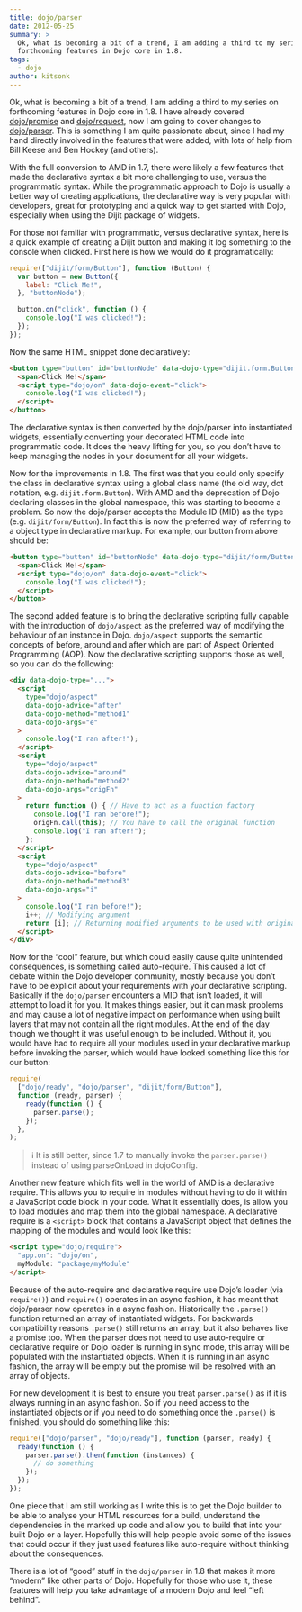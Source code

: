 ```yaml
---
title: dojo/parser
date: 2012-05-25
summary: >
  Ok, what is becoming a bit of a trend, I am adding a third to my series on
  forthcoming features in Dojo core in 1.8.
tags:
  - dojo
author: kitsonk
---
```


Ok, what is becoming a bit of a trend, I am adding a third to my series on
forthcoming features in Dojo core in 1.8. I have already covered
[dojo/promise](./dojo-promise) and [dojo/request](./dojo-request), now I am
going to cover changes to
[dojo/parser](https://dojotoolkit.org/reference-guide/1.8/dojo/parser.html).
This is something I am quite passionate about, since I had my hand directly
involved in the features that were added, with lots of help from Bill Keese and
Ben Hockey (and others).

With the full conversion to AMD in 1.7, there were likely a few features that
made the declarative syntax a bit more challenging to use, versus the
programmatic syntax. While the programmatic approach to Dojo is usually a better
way of creating applications, the declarative way is very popular with
developers, great for prototyping and a quick way to get started with Dojo,
especially when using the Dijit package of widgets.

For those not familiar with programmatic, versus declarative syntax, here is a
quick example of creating a Dijit button and making it log something to the
console when clicked. First here is how we would do it programatically:

```js
require(["dijit/form/Button"], function (Button) {
  var button = new Button({
    label: "Click Me!",
  }, "buttonNode");

  button.on("click", function () {
    console.log("I was clicked!");
  });
});
```

Now the same HTML snippet done declaratively:

```html
<button type="button" id="buttonNode" data-dojo-type="dijit.form.Button">
  <span>Click Me!</span>
  <script type="dojo/on" data-dojo-event="click">
    console.log("I was clicked!");
  </script>
</button>
```

The declarative syntax is then converted by the dojo/parser into instantiated
widgets, essentially converting your decorated HTML code into programmatic code.
It does the heavy lifting for you, so you don’t have to keep managing the nodes
in your document for all your widgets.

Now for the improvements in 1.8. The first was that you could only specify the
class in declarative syntax using a global class name (the old way, dot
notation, e.g. `dijit.form.Button`). With AMD and the deprecation of Dojo
declaring classes in the global namespace, this was starting to become a
problem. So now the dojo/parser accepts the Module ID (MID) as the type (e.g.
`dijit/form/Button`). In fact this is now the preferred way of referring to a
object type in declarative markup. For example, our button from above should be:

```html
<button type="button" id="buttonNode" data-dojo-type="dijit/form/Button">
  <span>Click Me!</span>
  <script type="dojo/on" data-dojo-event="click">
    console.log("I was clicked!");
  </script>
</button>
```

The second added feature is to bring the declarative scripting fully capable
with the introduction of `dojo/aspect` as the preferred way of modifying the
behaviour of an instance in Dojo. `dojo/aspect` supports the semantic concepts
of before, around and after which are part of Aspect Oriented Programming (AOP).
Now the declarative scripting supports those as well, so you can do the
following:

```html
<div data-dojo-type="...">
  <script
    type="dojo/aspect"
    data-dojo-advice="after"
    data-dojo-method="method1"
    data-dojo-args="e"
  >
    console.log("I ran after!");
  </script>
  <script
    type="dojo/aspect"
    data-dojo-advice="around"
    data-dojo-method="method2"
    data-dojo-args="origFn"
  >
    return function () { // Have to act as a function factory
      console.log("I ran before!");
      origFn.call(this); // You have to call the original function
      console.log("I ran after!");
    };
  </script>
  <script
    type="dojo/aspect"
    data-dojo-advice="before"
    data-dojo-method="method3"
    data-dojo-args="i"
  >
    console.log("I ran before!");
    i++; // Modifying argument
    return [i]; // Returning modified arguments to be used with original function
  </script>
</div>
```

Now for the “cool” feature, but which could easily cause quite unintended
consequences, is something called auto-require. This caused a lot of debate
within the Dojo developer community, mostly because you don’t have to be
explicit about your requirements with your declarative scripting. Basically if
the `dojo/parser` encounters a MID that isn’t loaded, it will attempt to load it
for you. It makes things easier, but it can mask problems and may cause a lot of
negative impact on performance when using built layers that may not contain all
the right modules. At the end of the day though we thought it was useful enough
to be included. Without it, you would have had to require all your modules used
in your declarative markup before invoking the parser, which would have looked
something like this for our button:

```js
require(
  ["dojo/ready", "dojo/parser", "dijit/form/Button"],
  function (ready, parser) {
    ready(function () {
      parser.parse();
    });
  },
);
```

> :information_source: It is still better, since 1.7 to manually invoke the
> `parser.parse()` instead of using parseOnLoad in dojoConfig.

Another new feature which fits well in the world of AMD is a declarative
require. This allows you to require in modules without having to do it within a
JavaScript code block in your code. What it essentially does, is allow you to
load modules and map them into the global namespace. A declarative require is a
`<script>` block that contains a JavaScript object that defines the mapping of
the modules and would look like this:

```html
<script type="dojo/require">
  "app.on": "dojo/on",
  myModule: "package/myModule"
</script>
```

Because of the auto-require and declarative require use Dojo’s loader (via
`require()`) and `require()` operates in an async fashion, it has meant that
dojo/parser now operates in a async fashion. Historically the `.parse()`
function returned an array of instantiated widgets. For backwards compatibility
reasons `.parse()` still returns an array, but it also behaves like a promise
too. When the parser does not need to use auto-require or declarative require or
Dojo loader is running in sync mode, this array will be populated with the
instantiated objects. When it is running in an async fashion, the array will be
empty but the promise will be resolved with an array of objects.

For new development it is best to ensure you treat `parser.parse()` as if it is
always running in an async fashion. So if you need access to the instantiated
objects or if you need to do something once the `.parse()` is finished, you
should do something like this:

```js
require(["dojo/parser", "dojo/ready"], function (parser, ready) {
  ready(function () {
    parser.parse().then(function (instances) {
      // do something
    });
  });
});
```

One piece that I am still working as I write this is to get the Dojo builder to
be able to analyse your HTML resources for a build, understand the dependencies
in the marked up code and allow you to build that into your built Dojo or a
layer. Hopefully this will help people avoid some of the issues that could occur
if they just used features like auto-require without thinking about the
consequences.

There is a lot of “good” stuff in the `dojo/parser` in 1.8 that makes it more
“modern” like other parts of Dojo. Hopefully for those who use it, these
features will help you take advantage of a modern Dojo and feel “left behind”.
